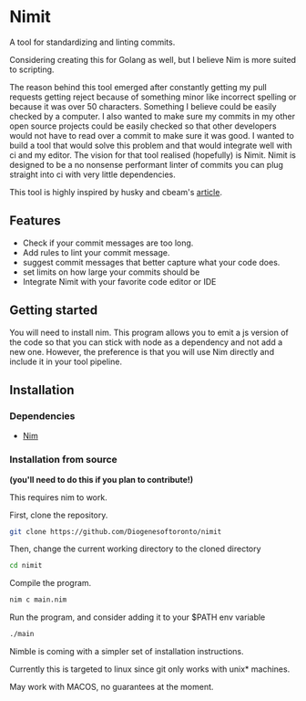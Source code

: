 # Nimit

A tool for standardizing and linting commits.

Considering creating this for Golang as well, but I believe Nim is more suited to scripting.

The reason behind this tool emerged after constantly getting my pull requests getting reject because of something minor like incorrect spelling or because 
it was over 50 characters. Something I believe could be easily checked by a computer. I also wanted to make sure my commits in my other open source projects could be easily checked so that other developers would not have to read over a commit to make sure it was good. I wanted to build a tool that would solve this problem and that would integrate well with ci and my editor. The vision for that tool realised (hopefully) is Nimit. Nimit is designed to be a no nonsense performant linter of commits you can plug straight into ci with very little dependencies.

This tool is highly inspired by husky and cbeam's [article](https://cbea.ms/git-commit/).

## Features
- Check if your commit messages are too long.
- Add rules to lint your commit message.
- suggest commit messages that better capture what your code does.
- set limits on how large your commits should be
- Integrate Nimit with your favorite code editor or IDE

## Getting started

You will need to install nim. This program allows you to emit
a js version of the code so that you can stick with node as a dependency and not add a new one. However, the preference is that you will use Nim directly and include it in your tool pipeline.

## Installation

### Dependencies

- [Nim](https://nim-lang.org/install.html)


### Installation from source 
__(you'll need to do this if you plan to contribute!)__

This requires nim to work.

First, clone the repository. 

```sh
git clone https://github.com/Diogenesoftoronto/nimit
```

Then, change the current working directory to the cloned directory
```sh
cd nimit
```

Compile the program.

```sh
nim c main.nim
```

Run the program, and consider adding it to your $PATH env variable

```sh
./main
```

Nimble is coming with a simpler set of installation instructions.

Currently this is targeted to linux since git only works with unix* machines. 

May work with MACOS, no guarantees at the moment.
